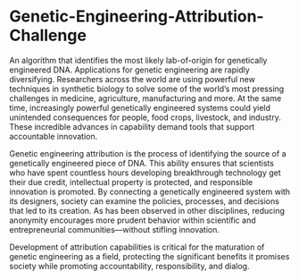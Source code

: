 # Genetic-Engineering-Attribution-Challenge
An algorithm that identifies the most likely lab-of-origin for genetically engineered DNA.
Applications for genetic engineering are rapidly diversifying. Researchers across the world are using powerful new techniques in synthetic biology to solve some of the world’s most pressing challenges in medicine, agriculture, manufacturing and more. At the same time, increasingly powerful genetically engineered systems could yield unintended consequences for people, food crops, livestock, and industry. These incredible advances in capability demand tools that support accountable innovation.

Genetic engineering attribution is the process of identifying the source of a genetically engineered piece of DNA. This ability ensures that scientists who have spent countless hours developing breakthrough technology get their due credit, intellectual property is protected, and responsible innovation is promoted. By connecting a genetically engineered system with its designers, society can examine the policies, processes, and decisions that led to its creation. As has been observed in other disciplines, reducing anonymity encourages more prudent behavior within scientific and entrepreneurial communities—without stifling innovation.

Development of attribution capabilities is critical for the maturation of genetic engineering as a field, protecting the significant benefits it promises society while promoting accountability, responsibility, and dialog.
